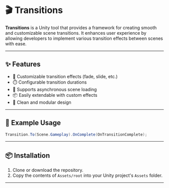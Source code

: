 # 🎬 Transitions

**Transitions** is a Unity tool that provides a framework for creating smooth and customizable scene transitions. It enhances user experience by allowing developers to implement various transition effects between scenes with ease.

---

## ✨ Features

- 🎨 Customizable transition effects (fade, slide, etc.)
- ⏱️ Configurable transition durations
- 🔄 Supports asynchronous scene loading
- 📦 Easily extendable with custom effects
- 🎯 Clean and modular design

---

## 🚀 Example Usage

```csharp
Transition.To(Scene.Gameplay).OnComplete(OnTransitionComplete);
```

---

## 📦 Installation

1. Clone or download the repository.
2. Copy the contents of `Assets/root` into your Unity project's `Assets` folder.

---

